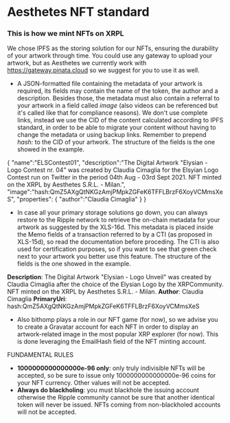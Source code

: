 # Aesthetes NFT standard
### This is how we mint NFTs on XRPL

We chose IPFS as the storing solution for our NFTs, ensuring the durability of your artwork through time. You could use any gateway to upload your artwork, but as Aesthetes we currently work with https://gateway.pinata.cloud so we suggest for you to use it as well.

* A JSON-formatted file containing the metadata of your artwork is required, its fields may contain the name of the token, the author and a description. Besides those, the metadata must also contain a referral to your artwork in a field called *image* (also videos can be referenced but it's called like that for compliance reasons). We don't use complete links, instead we use the CID of the content calculated according to IPFS standard, in order to be able to migrate your content without having to change the metadata or using backup links. Remember to prepend *hash:* to the CID of your artwork.
The structure of the fields is the one showed in the example.

{
	"name":"ELSContest01",
	"description":"The Digital Artwork \"Elysian - Logo Contest nr. 04\" was created by Claudia Cimaglia for the Elsyian Logo Contest run on Twitter in the period 04th Aug - 03rd Sept 2021. NFT minted on the XRPL by Aesthetes S.R.L. - Milan.",
	"image":"hash:QmZ5AXgQtNKGzAmjPMpkZGFeK6TFFLBrzF6XoyVCMmsXeS",
	"properties": {
		"author":"Claudia Cimaglia"
	}
}

* In case all your primary storage solutions go down, you can always restore to the Ripple network to retrieve the on-chain metadata for your artwork as suggested by the XLS-16d. This metadata is placed inside the Memo fields of a transaction referred to by a CTI (as proposed in XLS-15d), so read the documentation before proceding. The CTI is also used for certification purposes, so if you want to see that green check next to your artwork you better use this feature.
The structure of the fields is the one showed in the example.

**Description**: The Digital Artwork \"Elysian - Logo Unveil\" was created by Claudia Cimaglia after the choice of the Elysian Logo by the XRPCommunity. NFT minted on the XRPL by Aesthetes S.R.L. - Milan.
**Author**: Claudia Cimaglia
**PrimaryUri**: hash:QmZ5AXgQtNKGzAmjPMpkZGFeK6TFFLBrzF6XoyVCMmsXeS

* Also bithomp plays a role in our NFT game (for now), so we advise you to create a Gravatar account for each NFT in order to display an artwork-related image in the most popular XRP explorer (for now). This is done leveraging the EmailHash field of the NFT minting account.

FUNDAMENTAL RULES
* **1000000000000000e-96 only**: only truly indivisible NFTs will be accepted, so be sure to issue only 1000000000000000e-96 coins for your NFT currency. Other values will not be accepted.
* **Always do blackholing**: you must blackhole the issuing account otherwise the Ripple community cannot be sure that another identical token will never be issued. NFTs coming from non-blackholed accounts will not be accepted.
